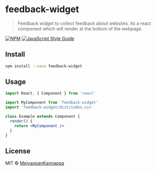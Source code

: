# feedback-widget

> Feedback widget to collect feedback about websites. Its a react component which will render at the bottom of the webpage.

[![NPM](https://img.shields.io/npm/v/feedback-widget.svg)](https://www.npmjs.com/package/feedback-widget) [![JavaScript Style Guide](https://img.shields.io/badge/code_style-standard-brightgreen.svg)](https://standardjs.com)

## Install

```bash
npm install --save feedback-widget
```

## Usage

```jsx
import React, { Component } from 'react'

import MyComponent from 'feedback-widget'
import 'feedback-widget/dist/index.css'

class Example extends Component {
  render() {
    return <MyComponent />
  }
}
```

## License

MIT © [MeiyappanKannappa](https://github.com/MeiyappanKannappa)
